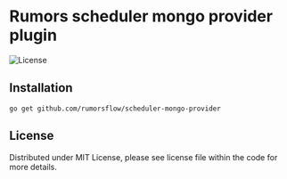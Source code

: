 # Rumors scheduler mongo provider plugin

![License](https://img.shields.io/dub/l/vibe-d.svg)

## Installation

```shell
go get github.com/rumorsflow/scheduler-mongo-provider
```

## License

Distributed under MIT License, please see license file within the code for more details.
